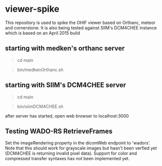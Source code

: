 # viewer-spike
This repository is used to spike the OHIF viewer based on Orthanc, meteor and cornerstone.  It is also being tested
against SIIM's DCM4CHEE instance which is based on an April 2015 build

## starting with medken's orthanc server

> cd main

> bin/medkenOrthanc.sh

## starting with SIIM's DCM4CHEE server

> cd main

> bin/siimDCM4CHEE.sh

after server has started, open web browser to localhost:3000

## Testing WADO-RS RetrieveFrames

Set the imageRendering property in the dicomWeb endpoint to 'wadors'.  Note that this should work for grayscale images
but hasn't been verfied yet (DCM4CHEE is returning invalid pixel data).  Support for color and compressed transfer
syntaxes has not been implemented yet.
